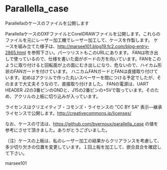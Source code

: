 Parallella_case
===============

Parallellaのケースのファイルを公開します

ParallellaケースのDXFファイルとCorelDRAWファイルを公開します。これらのファイルを元にレーザー加工機でレーザー加工して、ケースを作製します。 
ケースを組み立てた様子は、http://marsee101.blog19.fc2.com/blog-entry-2865.html を参照下さい。パーツリストもこのURLにあります。 
FANは吹き出しで使っているので、仕様を書いた面がボードの方を向いています。FANをこのように取り付けると回転面が上の面にむき出しになり、危ないので、ハイカム形状のFANガードを付けています。 
ハニカムFANガードとFANは直接取り付けています。初めはアクリルで作った丸いスペーサーを間につける予定でしたが、そのままで大丈夫そうなので、直接取り付けました。 
FANの電源は、UART HEADER J2の3番ピンのGNDと、J15の2番ピンの+5Vで取っています。そのため、アクリルの上板に切り込みが入っています。

ライセンスはクリエイティブ・コモンズ・ライセンスの "CC BY SA" 表示—継承ライセンスで公開します。http://creativecommons.jp/licenses/

なお、ケースの寸法は、https://github.com/bvernoux/parallella_case の値を参考にさせて頂きました。ありがとうございました。

（注）ケースの上板は、私のレーザー加工の結果からクリアランスを考慮して、多少切り欠きの位置を変更しています。１回上板を加工して、嵌合具合を確認して下さい。

marsee101
